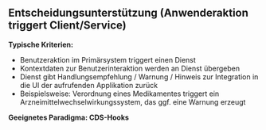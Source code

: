 ## Entscheidungsunterstützung (Anwenderaktion triggert Client/Service) 
**Typische Kriterien:**
* Benutzeraktion im Primärsystem triggert einen Dienst 
* Kontextdaten zur Benutzerinteraktion werden an Dienst übergeben 
* Dienst gibt Handlungsempfehlung / Warnung / Hinweis zur Integration in die UI der aufrufenden Applikation zurück 
* Beispielsweise: Verordnung eines Medikamentes triggert ein Arzneimittelwechselwirkungssystem, das ggf. eine Warnung erzeugt 

**Geeignetes Paradigma: CDS-Hooks**